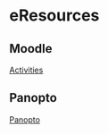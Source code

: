 # eResources
## Moodle
[Activities](https://docsify-this.net/?basePath=https://raw.githubusercontent.com/cettl/eresources/main/Moodle/Activities&homepage=glossary.md&edit-link=https://github.com/cettl/eresources/blob/main/Moodle/Activities&sidebar=true&loadSidebar=_sidebar.md)

## Panopto
[Panopto](https://docsify-this.net/?basePath=https://raw.githubusercontent.com/cettl/eresources/main/Panopto&homepage=create-a-recording-or-webcast.md&sidebar=true&loadSidebar=_sidebar.md)

